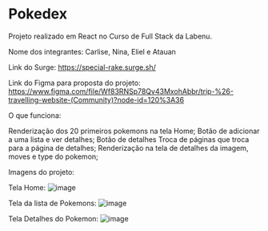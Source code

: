 # Pokedex
Projeto realizado em React no Curso de Full Stack da Labenu.

Nome dos integrantes: Carlise, Nina, Eliel e Atauan

Link do Surge: https://special-rake.surge.sh/

Link do Figma para proposta do projeto: https://www.figma.com/file/Wf83RNSp78Qv43MxohAbbr/trip-%26-travelling-website-(Community)?node-id=120%3A36

O que funciona:

Renderização dos 20 primeiros pokemons na tela Home; 
Botão de adicionar a uma lista e ver detalhes; 
Botão de detalhes Troca de páginas que troca para a página de detalhes; 
Renderização na tela de detalhes da imagem, moves e type do pokemon;

Imagens do projeto:

Tela Home:
![image](https://user-images.githubusercontent.com/92445126/160137369-c9098a2b-ff22-46ea-a664-9a8050b26e36.png)

Tela da lista de Pokemons:
![image](https://user-images.githubusercontent.com/92445126/160142175-66d177c0-871e-4376-bace-30e78b09d138.png)

Tela Detalhes do Pokemon:
![image](https://user-images.githubusercontent.com/92445126/160142355-b9c16c99-6d2b-4515-af11-170c8643be41.png)



